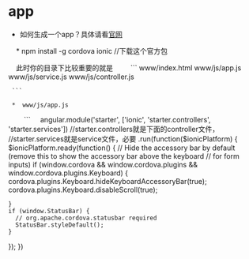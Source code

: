 # app


* 如何生成一个app？具体请看[官网](http://ionicframework.com/getting-started/)
  
     * npm install -g cordova ionic //下载这个官方包
     
     此时你的目录下比较重要的就是
     
     ```
     www/index.html
     www/js/app.js
     www/js/service.js
     www/js/controller.js
     
     ```
     
     *  www/js/app.js
     
     ```
     angular.module('starter', ['ionic', 'starter.controllers', 'starter.services'])  //starter.controllers就是下面的controller文件，       //starter.services就是service文件，必要
.run(function($ionicPlatform) {
  $ionicPlatform.ready(function() {
    // Hide the accessory bar by default (remove this to show the accessory bar above the keyboard
    // for form inputs)
    if (window.cordova && window.cordova.plugins && window.cordova.plugins.Keyboard) {
      cordova.plugins.Keyboard.hideKeyboardAccessoryBar(true);
      cordova.plugins.Keyboard.disableScroll(true);

    }
    if (window.StatusBar) {
      // org.apache.cordova.statusbar required
      StatusBar.styleDefault();
    }
  });
})

```
